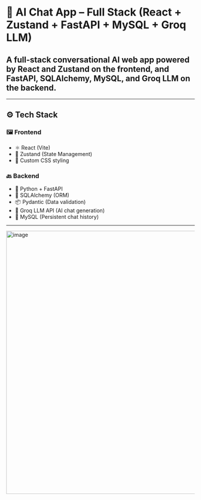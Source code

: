 
# 🧠 AI Chat App – Full Stack (React + Zustand + FastAPI + MySQL + Groq LLM)
## A full-stack conversational AI web app powered by **React** and **Zustand** on the frontend, and **FastAPI**, **SQLAlchemy**, **MySQL**, and **Groq LLM** on the backend.

---

## ⚙️ Tech Stack

### 🖼 Frontend
- ⚛️ React (Vite)
- 💾 Zustand (State Management)
- 🎨 Custom CSS styling

### 🔙 Backend
- 🐍 Python + FastAPI
- 🧱 SQLAlchemy (ORM)
- 📦 Pydantic (Data validation)
- 🧠 Groq LLM API (AI chat generation)
- 🐬 MySQL (Persistent chat history)

---

<img width="1919" height="704" alt="image" src="https://github.com/user-attachments/assets/676981d7-2ce1-45ef-8c53-67bd25c51dd4" />

